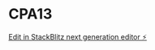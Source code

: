 # CPA13

[Edit in StackBlitz next generation editor ⚡️](https://stackblitz.com/~/github.com/DD505818/CPA13)